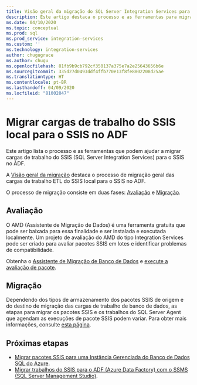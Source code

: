 ```yaml
---
title: Visão geral da migração do SQL Server Integration Services para o Azure | Microsoft Docs
description: Este artigo destaca o processo e as ferramentas para migrar o SQL Server Integration Services para o Azure.
ms.date: 04/10/2020
ms.topic: conceptual
ms.prod: sql
ms.prod_service: integration-services
ms.custom: ''
ms.technology: integration-services
author: chugugrace
ms.author: chugu
ms.openlocfilehash: 81fb9b9cb792cf350137a375e7a2e25643656b6e
ms.sourcegitcommit: 335d27d0493ddf4ffb770e13f8fe8802208d25ae
ms.translationtype: HT
ms.contentlocale: pt-BR
ms.lasthandoff: 04/09/2020
ms.locfileid: "81002847"
---
```

# <a name="migrate-on-premises-ssis-workloads-to-ssis-in-adf"></a>Migrar cargas de trabalho do SSIS local para o SSIS no ADF

Este artigo lista o processo e as ferramentas que podem ajudar a migrar cargas de trabalho do SSIS (SQL Server Integration Services) para o SSIS no ADF.

A [Visão geral da migração](https://docs.microsoft.com/azure/data-factory/scenario-ssis-migration-overview) destaca o processo de migração geral das cargas de trabalho ETL do SSIS local para o SSIS no ADF.

O processo de migração consiste em duas fases: [Avaliação](https://docs.microsoft.com/azure/data-factory/scenario-ssis-migration-overview#assessment) e [Migração](https://docs.microsoft.com/azure/data-factory/scenario-ssis-migration-overview#migration).

## <a name="assessment"></a>Avaliação

O AMD (Assistente de Migração de Dados) é uma ferramenta gratuita que pode ser baixada para essa finalidade e ser instalada e executada localmente. Um projeto de avaliação do AMD do tipo Integration Services pode ser criado para avaliar pacotes SSIS em lotes e identificar problemas de compatibilidade.

Obtenha o [Assistente de Migração de Banco de Dados](https://docs.microsoft.com/sql/dma/dma-overview) e [execute a avaliação de pacote](https://docs.microsoft.com/sql/dma/dma-assess-ssis).

## <a name="migration"></a>Migração

Dependendo dos tipos de armazenamento dos pacotes SSIS de origem e do destino de migração das cargas de trabalho de banco de dados, as etapas para migrar os pacotes SSIS e os trabalhos do SQL Server Agent que agendam as execuções de pacote SSIS podem variar. Para obter mais informações, consulte [esta página](https://docs.microsoft.com/azure/data-factory/scenario-ssis-migration-overview#migration).

## <a name="next-steps"></a>Próximas etapas

- [Migrar pacotes SSIS para uma Instância Gerenciada do Banco de Dados SQL do Azure](https://docs.microsoft.com/azure/dms/how-to-migrate-ssis-packages-managed-instance).
- [Migrar trabalhos do SSIS para o ADF (Azure Data Factory) com o SSMS (SQL Server Management Studio)](https://docs.microsoft.com/azure/data-factory/how-to-migrate-ssis-job-ssms).
